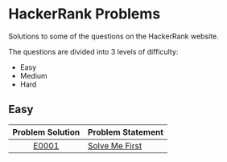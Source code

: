 # HackerRank Problems
Solutions to some of the questions on the HackerRank website.

The questions are divided into 3 levels of difficulty:
* Easy
* Medium
* Hard

## Easy
|Problem Solution|Problem Statement|
|:--------------:|-----------------|
|[E0001]|[Solve Me First]|

[E0001]: https://github.com/mohammed-shoaib/Hackerrank-Problems/blob/master/Easy/E0001.cpp
[Solve Me First]: https://www.hackerrank.com/challenges/solve-me-first/problem
